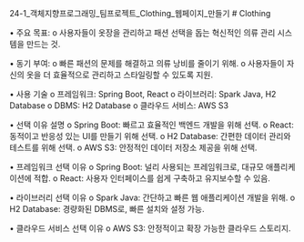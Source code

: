 24-1_객체지향프로그래밍_팀프로젝트_Clothing_웹페이지_만들기
#   C l o t h i n g 

•   주요 목표: 
o   사용자들이 옷장을 관리하고 패션 선택을 돕는 혁신적인 의류 관리 시스템을 만드는 것.

•   동기 부여: 
o   빠른 패션의 문제를 해결하고 의류 낭비를 줄이기 위해.
o   사용자들이 자신의 옷을 더 효율적으로 관리하고 스타일링할 수 있도록 지원.

•   사용 기술 
o   프레임워크: Spring Boot, React
o   라이브러리: Spark Java, H2 Database
o   DBMS: H2 Database
o   클라우드 서비스: AWS S3

•   선택 이유 설명 
o   Spring Boot: 빠르고 효율적인 백엔드 개발을 위해 선택.
o   React: 동적이고 반응성 있는 UI를 만들기 위해 선택.
o   H2 Database: 간편한 데이터 관리와 테스트를 위해 선택.
o   AWS S3: 안정적인 데이터 저장소 제공을 위해 선택.


•   프레임워크 선택 이유 
o   Spring Boot: 널리 사용되는 프레임워크로, 대규모 애플리케이션에 적합.
o   React: 사용자 인터페이스를 쉽게 구축하고 유지보수할 수 있음.

•   라이브러리 선택 이유 
o   Spark Java: 간단하고 빠른 웹 애플리케이션 개발을 위해.
o   H2 Database: 경량화된 DBMS로, 빠른 설치와 설정 가능.

•   클라우드 서비스 선택 이유 
o   AWS S3: 안정적이고 확장 가능한 클라우드 스토리지.
